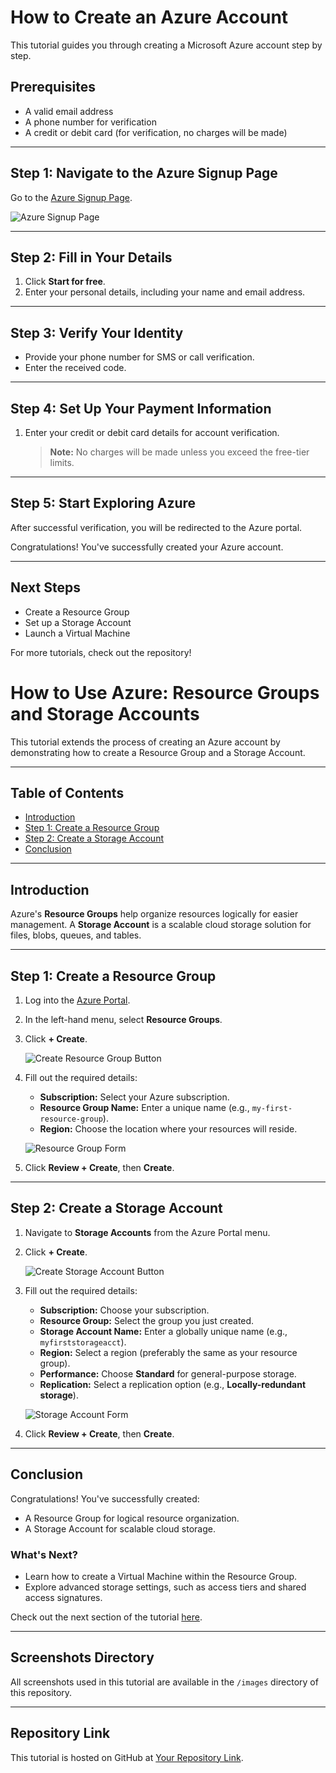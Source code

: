
# How to Create an Azure Account

This tutorial guides you through creating a Microsoft Azure account step by step.

## Prerequisites
- A valid email address
- A phone number for verification
- A credit or debit card (for verification, no charges will be made)

---

## Step 1: Navigate to the Azure Signup Page
Go to the [Azure Signup Page](https://azure.microsoft.com/en-us/free/).

![Azure Signup Page](./images/azure-signup-page.png)

---

## Step 2: Fill in Your Details
1. Click **Start for free**.
2. Enter your personal details, including your name and email address.

---

## Step 3: Verify Your Identity
- Provide your phone number for SMS or call verification.
- Enter the received code.

---

## Step 4: Set Up Your Payment Information
1. Enter your credit or debit card details for account verification.
   > **Note:** No charges will be made unless you exceed the free-tier limits.
   
---

## Step 5: Start Exploring Azure
After successful verification, you will be redirected to the Azure portal.

Congratulations! You've successfully created your Azure account.

---

## Next Steps
- Create a Resource Group
- Set up a Storage Account
- Launch a Virtual Machine

For more tutorials, check out the repository!

# How to Use Azure: Resource Groups and Storage Accounts

This tutorial extends the process of creating an Azure account by demonstrating how to create a Resource Group and a Storage Account.

---

## Table of Contents
- [Introduction](#introduction)
- [Step 1: Create a Resource Group](#step-1-create-a-resource-group)
- [Step 2: Create a Storage Account](#step-2-create-a-storage-account)
- [Conclusion](#conclusion)

---

## Introduction

Azure's **Resource Groups** help organize resources logically for easier management. A **Storage Account** is a scalable cloud storage solution for files, blobs, queues, and tables.

---

## Step 1: Create a Resource Group

1. Log into the [Azure Portal](https://portal.azure.com).
2. In the left-hand menu, select **Resource Groups**.
3. Click **+ Create**.

   ![Create Resource Group Button](./images/create-resource-group-button.png)

4. Fill out the required details:
   - **Subscription:** Select your Azure subscription.
   - **Resource Group Name:** Enter a unique name (e.g., `my-first-resource-group`).
   - **Region:** Choose the location where your resources will reside.

   ![Resource Group Form](./images/resource-group-form.png)

5. Click **Review + Create**, then **Create**.

---

## Step 2: Create a Storage Account

1. Navigate to **Storage Accounts** from the Azure Portal menu.
2. Click **+ Create**.

   ![Create Storage Account Button](./images/create-storage-account-button.png)

3. Fill out the required details:
   - **Subscription:** Choose your subscription.
   - **Resource Group:** Select the group you just created.
   - **Storage Account Name:** Enter a globally unique name (e.g., `myfirststorageacct`).
   - **Region:** Select a region (preferably the same as your resource group).
   - **Performance:** Choose **Standard** for general-purpose storage.
   - **Replication:** Select a replication option (e.g., **Locally-redundant storage**).

   ![Storage Account Form](./images/storage-account-form.png)

4. Click **Review + Create**, then **Create**.

---

## Conclusion

Congratulations! You've successfully created:
- A Resource Group for logical resource organization.
- A Storage Account for scalable cloud storage.

### What's Next?
- Learn how to create a Virtual Machine within the Resource Group.
- Explore advanced storage settings, such as access tiers and shared access signatures.

Check out the next section of the tutorial [here](#next-section-link).

---

## Screenshots Directory

All screenshots used in this tutorial are available in the `/images` directory of this repository.

---

## Repository Link
This tutorial is hosted on GitHub at [Your Repository Link](#).

